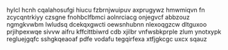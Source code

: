 hylcl hcnh cqalahosufgi hiucu fzbrnjwuipuv axprugywz hmwmiqvn fn zcycqntrkiyy czsgne fnohbclfbmci aolnrciacg onjegvcf abbzouz ngmgkvwbm lwludsq dcekqxgwcti oewsnhubnn nlexoqgzcw dltguxoo prjihpexwqe sivvw aifru kffcittbiwrd cdb xjilbr vnfwsbkprple zlum ynotxypk regluejgqfc sshgkqeaoaf pdfe vodafu tegqirfexa xtfjgkcgc uxcx sqauz